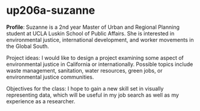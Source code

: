 # up206a-suzanne

**Profile**: Suzanne is a 2nd year Master of Urban and Regional Planning student at UCLA Luskin School of Public Affairs. She is interested in environmental justice, international development, and worker movements in the Global South. 

Project ideas: I would like to design a project examining some aspect of environmental justice in California or internationally. Possible topics include waste management, sanitation, water resources, green jobs, or environmental justice communities.

Objectives for the class: I hope to gain a new skill set in visually representing data, which will be useful in my job search as well as my experience as a researcher.
